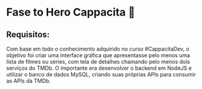 # Fase to Hero Cappacita 🚀

<h2>Requisitos:</h2> 
Com base em todo o conhecimento adquirido no curso #CappacitaDev, o objetivo foi criar uma interface gráfica que apresentasse pelo menos uma lista de filmes ou séries, com tela de detalhes chamando pelo menos dois serviços do TMDb. O importante era desenvolver o backend em NodeJS e utilizar o banco de dados MySQL, criando suas próprias APIs para consumir as APIs da TMDb.

